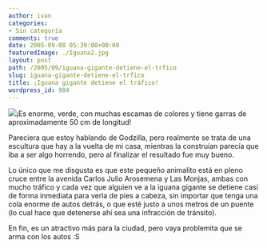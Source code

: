 ```yaml
---
author: ivan
categories:
- Sin categoría
comments: true
date: 2005-09-08 05:39:00+00:00
featuredImage: ./Iguana2.jpg
layout: post
path: /2005/09/iguana-gigante-detiene-el-trfico
slug: iguana-gigante-detiene-el-trfico
title: ¡Iguana gigante detiene el tráfico!
wordpress_id: 984
---
```


[![](https://photos1.blogger.com/blogger/5311/455/320/Iguana2.jpg)](https://photos1.blogger.com/blogger/5311/455/1600/Iguana2.jpg)¡Es enorme, verde, con muchas escamas de colores y tiene garras de aproximadamente 50 cm de longitud!

Pareciera que estoy hablando de Godzilla, pero realmente se trata de una escultura que hay a la vuelta de mi casa, mientras la construían parecía que iba a ser algo horrendo, pero al finalizar el resultado fue muy bueno.

Lo único que me disgusta es que este pequeño animalito está en pleno cruce entre la avenida Carlos Julio Arosemena y Las Monjas, ambas con mucho tráfico y cada vez que alguien ve a la iguana gigante se detiene casi de forma inmediata para verla de pies a cabeza, sin importar que tenga una cola enorme de autos detrás, o que esté justo a unos metros de un puente (lo cual hace que detenerse ahí sea una infracción de tránsito).

En fin, es un atractivo más para la ciudad, pero vaya problemita que se arma con los autos :S
